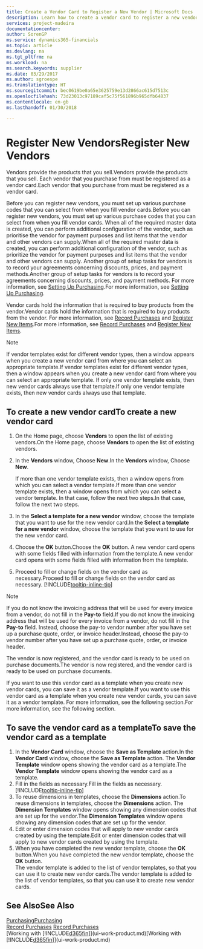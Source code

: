 ```yaml
---
title: Create a Vendor Card to Register a New Vendor | Microsoft Docs
description: Learn how to create a vendor card to register a new vendor or supplier.
services: project-madeira
documentationcenter: 
author: SorenGP
ms.service: dynamics365-financials
ms.topic: article
ms.devlang: na
ms.tgt_pltfrm: na
ms.workload: na
ms.search.keywords: supplier
ms.date: 03/29/2017
ms.author: sgroespe
ms.translationtype: HT
ms.sourcegitcommit: bec0619be0a65e3625759e13d2866ac615d7513c
ms.openlocfilehash: 73d23013c97189caf5c75f561896b965dfb64837
ms.contentlocale: en-gb
ms.lasthandoff: 01/30/2018

---
```

# <a name="register-new-vendors"></a><span data-ttu-id="beff5-103">Register New Vendors</span><span class="sxs-lookup"><span data-stu-id="beff5-103">Register New Vendors</span></span>
<span data-ttu-id="beff5-104">Vendors provide the products that you sell.</span><span class="sxs-lookup"><span data-stu-id="beff5-104">Vendors provide the products that you sell.</span></span> <span data-ttu-id="beff5-105">Each vendor that you purchase from must be registered as a vendor card.</span><span class="sxs-lookup"><span data-stu-id="beff5-105">Each vendor that you purchase from must be registered as a vendor card.</span></span>

<span data-ttu-id="beff5-106">Before you can register new vendors, you must set up various purchase codes that you can select from when you fill vendor cards.</span><span class="sxs-lookup"><span data-stu-id="beff5-106">Before you can register new vendors, you must set up various purchase codes that you can select from when you fill vendor cards.</span></span> <span data-ttu-id="beff5-107">When all of the required master data is created, you can perform additional configuration of the vendor, such as prioritise the vendor for payment purposes and list items that the vendor and other vendors can supply.</span><span class="sxs-lookup"><span data-stu-id="beff5-107">When all of the required master data is created, you can perform additional configuration of the vendor, such as prioritize the vendor for payment purposes and list items that the vendor and other vendors can supply.</span></span> <span data-ttu-id="beff5-108">Another group of setup tasks for vendors is to record your agreements concerning discounts, prices, and payment methods.</span><span class="sxs-lookup"><span data-stu-id="beff5-108">Another group of setup tasks for vendors is to record your agreements concerning discounts, prices, and payment methods.</span></span> <span data-ttu-id="beff5-109">For more information, see [Setting Up Purchasing](purchasing-setup-purchasing.md).</span><span class="sxs-lookup"><span data-stu-id="beff5-109">For more information, see [Setting Up Purchasing](purchasing-setup-purchasing.md).</span></span>

<span data-ttu-id="beff5-110">Vendor cards hold the information that is required to buy products from the vendor.</span><span class="sxs-lookup"><span data-stu-id="beff5-110">Vendor cards hold the information that is required to buy products from the vendor.</span></span> <span data-ttu-id="beff5-111">For more information, see [Record Purchases](purchasing-how-record-purchases.md) and [Register New Items](inventory-how-register-new-items.md).</span><span class="sxs-lookup"><span data-stu-id="beff5-111">For more information, see [Record Purchases](purchasing-how-record-purchases.md) and [Register New Items](inventory-how-register-new-items.md).</span></span>

> [!NOTE]  
>   <span data-ttu-id="beff5-112">If vendor templates exist for different vendor types, then a window appears when you create a new vendor card from where you can select an appropriate template.</span><span class="sxs-lookup"><span data-stu-id="beff5-112">If vendor templates exist for different vendor types, then a window appears when you create a new vendor card from where you can select an appropriate template.</span></span> <span data-ttu-id="beff5-113">If only one vendor template exists, then new vendor cards always use that template.</span><span class="sxs-lookup"><span data-stu-id="beff5-113">If only one vendor template exists, then new vendor cards always use that template.</span></span>

## <a name="to-create-a-new-vendor-card"></a><span data-ttu-id="beff5-114">To create a new vendor card</span><span class="sxs-lookup"><span data-stu-id="beff5-114">To create a new vendor card</span></span>
1. <span data-ttu-id="beff5-115">On the Home page, choose **Vendors** to open the list of existing vendors.</span><span class="sxs-lookup"><span data-stu-id="beff5-115">On the Home page, choose **Vendors** to open the list of existing vendors.</span></span>  
2. <span data-ttu-id="beff5-116">In the **Vendors** window, Choose **New**.</span><span class="sxs-lookup"><span data-stu-id="beff5-116">In the **Vendors** window, Choose **New**.</span></span>

    <span data-ttu-id="beff5-117">If more than one vendor template exists, then a window opens from which you can select a vendor template.</span><span class="sxs-lookup"><span data-stu-id="beff5-117">If more than one vendor template exists, then a window opens from which you can select a vendor template.</span></span> <span data-ttu-id="beff5-118">In that case, follow the next two steps.</span><span class="sxs-lookup"><span data-stu-id="beff5-118">In that case, follow the next two steps.</span></span>
3. <span data-ttu-id="beff5-119">In the **Select a template for a new vendor** window, choose the template that you want to use for the new vendor card.</span><span class="sxs-lookup"><span data-stu-id="beff5-119">In the **Select a template for a new vendor** window, choose the template that you want to use for the new vendor card.</span></span>
4. <span data-ttu-id="beff5-120">Choose the **OK** button.</span><span class="sxs-lookup"><span data-stu-id="beff5-120">Choose the **OK** button.</span></span> <span data-ttu-id="beff5-121">A new vendor card opens with some fields filled with information from the template.</span><span class="sxs-lookup"><span data-stu-id="beff5-121">A new vendor card opens with some fields filled with information from the template.</span></span>
5. <span data-ttu-id="beff5-122">Proceed to fill or change fields on the vendor card as necessary.</span><span class="sxs-lookup"><span data-stu-id="beff5-122">Proceed to fill or change fields on the vendor card as necessary.</span></span> [!INCLUDE[tooltip-inline-tip](includes/tooltip-inline-tip_md.md)]

> [!NOTE]  
>   <span data-ttu-id="beff5-123">If you do not know the invoicing address that will be used for every invoice from a vendor, do not fill in the **Pay-to** field.</span><span class="sxs-lookup"><span data-stu-id="beff5-123">If you do not know the invoicing address that will be used for every invoice from a vendor, do not fill in the **Pay-to** field.</span></span> <span data-ttu-id="beff5-124">Instead, choose the pay-to vendor number after you have set up a purchase quote, order, or invoice header.</span><span class="sxs-lookup"><span data-stu-id="beff5-124">Instead, choose the pay-to vendor number after you have set up a purchase quote, order, or invoice header.</span></span>

<span data-ttu-id="beff5-125">The vendor is now registered, and the vendor card is ready to be used on purchase documents.</span><span class="sxs-lookup"><span data-stu-id="beff5-125">The vendor is now registered, and the vendor card is ready to be used on purchase documents.</span></span>

<span data-ttu-id="beff5-126">If you want to use this vendor card as a template when you create new vendor cards, you can save it as a vendor template.</span><span class="sxs-lookup"><span data-stu-id="beff5-126">If you want to use this vendor card as a template when you create new vendor cards, you can save it as a vendor template.</span></span> <span data-ttu-id="beff5-127">For more information, see the following section.</span><span class="sxs-lookup"><span data-stu-id="beff5-127">For more information, see the following section.</span></span>

## <a name="to-save-the-vendor-card-as-a-template"></a><span data-ttu-id="beff5-128">To save the vendor card as a template</span><span class="sxs-lookup"><span data-stu-id="beff5-128">To save the vendor card as a template</span></span>
1. <span data-ttu-id="beff5-129">In the **Vendor Card** window, choose the **Save as Template** action.</span><span class="sxs-lookup"><span data-stu-id="beff5-129">In the **Vendor Card** window, choose the **Save as Template** action.</span></span> <span data-ttu-id="beff5-130">The **Vendor Template** window opens showing the vendor card as a template.</span><span class="sxs-lookup"><span data-stu-id="beff5-130">The **Vendor Template** window opens showing the vendor card as a template.</span></span>
2. <span data-ttu-id="beff5-131">Fill in the fields as necessary.</span><span class="sxs-lookup"><span data-stu-id="beff5-131">Fill in the fields as necessary.</span></span> [!INCLUDE[tooltip-inline-tip](includes/tooltip-inline-tip_md.md)]
3. <span data-ttu-id="beff5-132">To reuse dimensions in templates, choose the **Dimensions** action.</span><span class="sxs-lookup"><span data-stu-id="beff5-132">To reuse dimensions in templates, choose the **Dimensions** action.</span></span> <span data-ttu-id="beff5-133">The **Dimension Templates** window opens showing any dimension codes that are set up for the vendor.</span><span class="sxs-lookup"><span data-stu-id="beff5-133">The **Dimension Templates** window opens showing any dimension codes that are set up for the vendor.</span></span>
4. <span data-ttu-id="beff5-134">Edit or enter dimension codes that will apply to new vendor cards created by using the template.</span><span class="sxs-lookup"><span data-stu-id="beff5-134">Edit or enter dimension codes that will apply to new vendor cards created by using the template.</span></span>
5. <span data-ttu-id="beff5-135">When you have completed the new vendor template, choose the **OK** button.</span><span class="sxs-lookup"><span data-stu-id="beff5-135">When you have completed the new vendor template, choose the **OK** button.</span></span>  
   <span data-ttu-id="beff5-136">The vendor template is added to the list of vendor templates, so that you can use it to create new vendor cards.</span><span class="sxs-lookup"><span data-stu-id="beff5-136">The vendor template is added to the list of vendor templates, so that you can use it to create new vendor cards.</span></span>

## <a name="see-also"></a><span data-ttu-id="beff5-137">See Also</span><span class="sxs-lookup"><span data-stu-id="beff5-137">See Also</span></span>
[<span data-ttu-id="beff5-138">Purchasing</span><span class="sxs-lookup"><span data-stu-id="beff5-138">Purchasing</span></span>](purchasing-manage-purchasing.md)  
<span data-ttu-id="beff5-139">[Record Purchases](purchasing-how-record-purchases.md) </span><span class="sxs-lookup"><span data-stu-id="beff5-139">[Record Purchases](purchasing-how-record-purchases.md) </span></span>  
<span data-ttu-id="beff5-140">[Working with [!INCLUDE[d365fin](includes/d365fin_md.md)]](ui-work-product.md)</span><span class="sxs-lookup"><span data-stu-id="beff5-140">[Working with [!INCLUDE[d365fin](includes/d365fin_md.md)]](ui-work-product.md)</span></span>  

